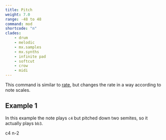 ```yaml
---
title: Pitch
weight: 7.0
range: -48 to 48
command: mod
shortcode: "n"
clades:
    - drum
    - melodic
    - mx.samples
    - mx.synths
    - infinite pad
    - softcut 
    - crow
    - midi
---
```


This command is similar to [rate](#rate), but changes the rate in a way according to note scales. 


## Example 1

In this example the note plays `c4` but pitched down two semites, so it actually plays `bb3`.

<p class="shiny">c4 n-2</p>
